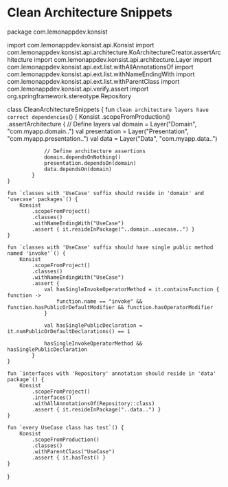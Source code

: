 # Clean Architecture Snippets
package com.lemonappdev.konsist

import com.lemonappdev.konsist.api.Konsist
import com.lemonappdev.konsist.api.architecture.KoArchitectureCreator.assertArchitecture
import com.lemonappdev.konsist.api.architecture.Layer
import com.lemonappdev.konsist.api.ext.list.withAllAnnotationsOf
import com.lemonappdev.konsist.api.ext.list.withNameEndingWith
import com.lemonappdev.konsist.api.ext.list.withParentClass
import com.lemonappdev.konsist.api.verify.assert
import org.springframework.stereotype.Repository

class CleanArchitectureSnippets {
    fun `clean architecture layers have correct dependencies`() {
        Konsist
            .scopeFromProduction()
            .assertArchitecture {
                // Define layers
                val domain = Layer("Domain", "com.myapp.domain..")
                val presentation = Layer("Presentation", "com.myapp.presentation..")
                val data = Layer("Data", "com.myapp.data..")

                // Define architecture assertions
                domain.dependsOnNothing()
                presentation.dependsOn(domain)
                data.dependsOn(domain)
            }
    }

    fun `classes with 'UseCase' suffix should reside in 'domain' and 'usecase' packages`() {
        Konsist
            .scopeFromProject()
            .classes()
            .withNameEndingWith("UseCase")
            .assert { it.resideInPackage("..domain..usecase..") }
    }

    fun `classes with 'UseCase' suffix should have single public method named 'invoke'`() {
        Konsist
            .scopeFromProject()
            .classes()
            .withNameEndingWith("UseCase")
            .assert {
                val hasSingleInvokeOperatorMethod = it.containsFunction { function ->
                    function.name == "invoke" && function.hasPublicOrDefaultModifier && function.hasOperatorModifier
                }

                val hasSinglePublicDeclaration = it.numPublicOrDefaultDeclarations() == 1

                hasSingleInvokeOperatorMethod && hasSinglePublicDeclaration
            }
    }

    fun `interfaces with 'Repository' annotation should reside in 'data' package`() {
        Konsist
            .scopeFromProject()
            .interfaces()
            .withAllAnnotationsOf(Repository::class)
            .assert { it.resideInPackage("..data..") }
    }

    fun `every UseCase class has test`() {
        Konsist
            .scopeFromProduction()
            .classes()
            .withParentClass("UseCase")
            .assert { it.hasTest() }
    }
}
